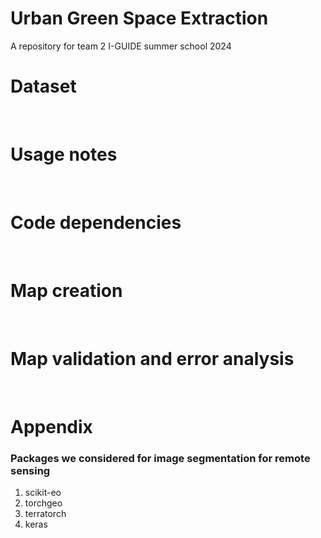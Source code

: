 # Urban Green Space Extraction
A repository for team 2 I-GUIDE summer school 2024
<br>
# Dataset
<br>

# Usage notes
<br>

# Code dependencies
<br>

# Map creation
<br>

# Map validation and error analysis

<br>

# Appendix
### Packages we considered for image segmentation for remote sensing
1. scikit-eo
2. torchgeo
3. terratorch
4. keras
